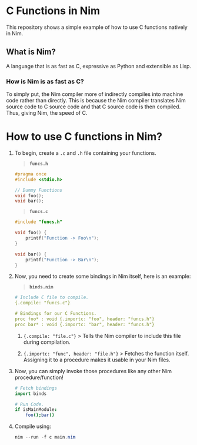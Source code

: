 # C Functions in Nim
 
This repository shows a simple example of how to use C functions natively in Nim.

## What is Nim?
A language that is as fast as C, expressive as Python and extensible as Lisp.

### How is Nim is as fast as C?
To simply put, the Nim compiler more of indirectly compiles into machine code rather than directly.
This is because the Nim compiler translates Nim source code to C source code and that C source code is then compiled.
Thus, giving Nim, the speed of C.

# How to use C functions in Nim?

1. To begin, create a `.c` and `.h` file containing your functions.

    > **`funcs.h`**
    ```c
    #pragma once
    #include <stdio.h>

    // Dummy Functions
    void foo();
    void bar();
    ```

    > **`funcs.c`**
    ```c
    #include "funcs.h"

    void foo() {
        printf("Function -> Foo\n");
    }

    void bar() {
        printf("Function -> Bar\n");
    }
    ```

2. Now, you need to create some bindings in Nim itself, here is an example:

    > **`binds.nim`**
    ```nim
    # Include C file to compile.
    {.compile: "funcs.c"}

    # Bindings for our C Functions.
    proc foo* : void {.importc: "foo", header: "funcs.h"}
    proc bar* : void {.importc: "bar", header: "funcs.h"}
    ```
    1. `{.compile: "file.c"}` > Tells the Nim compiler to include this file during compilation.                 

    2. `{.importc: "func", header: "file.h"}` > Fetches the function itself. Assigning it to a procedure makes it usable in your Nim files.

3. Now, you can simply invoke those procedures like any other Nim procedure/function!
   
    ```nim
    # Fetch bindings
    import binds

    # Run Code.
    if isMainModule:
        foo();bar()
    ```

4. Compile using:
   ```powershell
   nim --run -f c main.nim
   ```